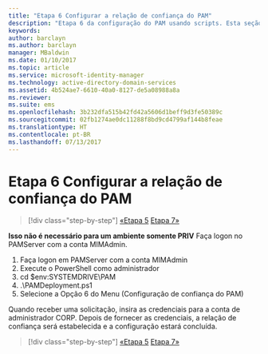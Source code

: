 ```yaml
---
title: "Etapa 6 Configurar a relação de confiança do PAM"
description: "Etapa 6 da configuração do PAM usando scripts. Esta seção aborda as configurações de confiança necessárias entre os domínios CORP e PRIV"
keywords: 
author: barclayn
ms.author: barclayn
manager: MBaldwin
ms.date: 01/10/2017
ms.topic: article
ms.service: microsoft-identity-manager
ms.technology: active-directory-domain-services
ms.assetid: 4b524ae7-6610-40a0-8127-de5a08988a8a
ms.reviewer: 
ms.suite: ems
ms.openlocfilehash: 3b232dfa515b42fd42a5606d1beff9d3fe50389c
ms.sourcegitcommit: 02fb1274ae0dc11288f8bd9cd4799af144b8feae
ms.translationtype: HT
ms.contentlocale: pt-BR
ms.lasthandoff: 07/13/2017
---
```

# <a name="step-6-set-up-the-pam-trust"></a>Etapa 6 Configurar a relação de confiança do PAM

>[!div class="step-by-step"]
[«Etapa 5](sp1-step5-configuring-pam.md)
[Etapa 7»](sp1-step7-setup-sidhistory-sidfiltering.md)

**Isso não é necessário para um ambiente somente PRIV** Faça logon no PAMServer com a conta MIMAdmin.

1. Faça logon em PAMServer com a conta MIMAdmin
2. Execute o PowerShell como administrador
3. cd $env:SYSTEMDRIVE\PAM
4. .\PAMDeployment.ps1
5. Selecione a Opção 6 do Menu (Configuração de confiança do PAM)

  Quando receber uma solicitação, insira as credenciais para a conta de administrador CORP. Depois de fornecer as credenciais, a relação de confiança será estabelecida e a configuração estará concluída.

>[!div class="step-by-step"]
[«Etapa 5](sp1-step5-configuring-pam.md)
[Etapa 7»](sp1-step7-setup-sidhistory-sidfiltering.md)
